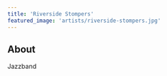 ```yaml
---
title: 'Riverside Stompers'
featured_image: 'artists/riverside-stompers.jpg'
---
```


## About

Jazzband
